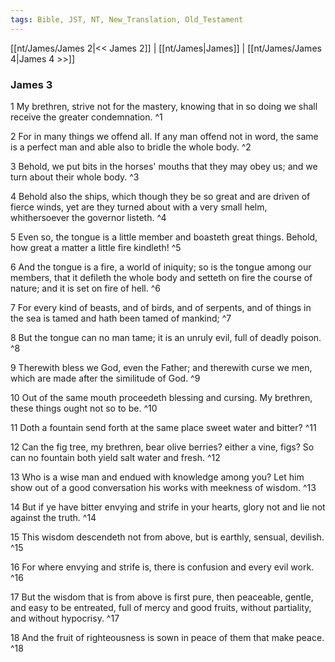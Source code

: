 ```yaml
---
tags: Bible, JST, NT, New_Translation, Old_Testament
---
```


[[nt/James/James 2|<< James 2]] | [[nt/James|James]] | [[nt/James/James 4|James 4 >>]]

### James 3

1 My brethren, strive not for the mastery, knowing that in so doing we shall receive the greater condemnation.  ^1

2 For in many things we offend all. If any man offend not in word, the same is a perfect man and able also to bridle the whole body.  ^2

3 Behold, we put bits in the horses\' mouths that they may obey us; and we turn about their whole body.  ^3

4 Behold also the ships, which though they be so great and are driven of fierce winds, yet are they turned about with a very small helm, whithersoever the governor listeth.  ^4

5 Even so, the tongue is a little member and boasteth great things. Behold, how great a matter a little fire kindleth!  ^5

6 And the tongue is a fire, a world of iniquity; so is the tongue among our members, that it defileth the whole body and setteth on fire the course of nature; and it is set on fire of hell.  ^6

7 For every kind of beasts, and of birds, and of serpents, and of things in the sea is tamed and hath been tamed of mankind;  ^7

8 But the tongue can no man tame; it is an unruly evil, full of deadly poison.  ^8

9 Therewith bless we God, even the Father; and therewith curse we men, which are made after the similitude of God.  ^9

10 Out of the same mouth proceedeth blessing and cursing. My brethren, these things ought not so to be.  ^10

11 Doth a fountain send forth at the same place sweet water and bitter?  ^11

12 Can the fig tree, my brethren, bear olive berries? either a vine, figs? So can no fountain both yield salt water and fresh.  ^12

13 Who is a wise man and endued with knowledge among you? Let him show out of a good conversation his works with meekness of wisdom.  ^13

14 But if ye have bitter envying and strife in your hearts, glory not and lie not against the truth.  ^14

15 This wisdom descendeth not from above, but is earthly, sensual, devilish.  ^15

16 For where envying and strife is, there is confusion and every evil work.  ^16

17 But the wisdom that is from above is first pure, then peaceable, gentle, and easy to be entreated, full of mercy and good fruits, without partiality, and without hypocrisy.  ^17

18 And the fruit of righteousness is sown in peace of them that make peace.  ^18

 
